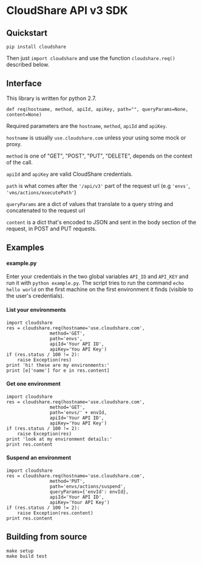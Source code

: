 CloudShare API v3 SDK
=====================
Quickstart
----------
`pip install cloudshare`


Then just `import cloudshare` and use the function `cloudshare.req()` described below.


Interface
---------
This library is written for python 2.7.

```
def req(hostname, method, apiId, apiKey, path="", queryParams=None, content=None)
```
Required parameters are the `hostname`, `method`, `apiId` and `apiKey`.

`hostname` is usually `use.cloudshare.com` unless your using some mock or proxy.

`method` is one of "GET", "POST", "PUT", "DELETE", depends on the context of the call.

`apiId` and `apiKey` are valid CloudShare credentials.

`path` is what comes after the `'/api/v3'` part of the request url (e.g `'envs'`, `'vms/actions/executePath'`)

`queryParams` are a dict of values that translate to a query string and concatenated to the request url

`content` is a dict that's encoded to JSON and sent in the body section of the request, in POST and PUT requests.

Examples
--------
#### example.py
Enter your credentials in the two global variables `API_ID` and `API_KEY` and run it with `python example.py`. The script tries to run the command `echo hello world` on the first machine on the first environment it finds (visible to the user's credentials).

#### List your environments
```
import cloudshare
res = cloudshare.req(hostname='use.cloudshare.com',
				method='GET',
				path='envs',
				apiId='Your API ID',
				apiKey='You API Key')
if (res.status / 100 != 2):
	raise Exception(res)
print 'hi! these are my environments:'
print [e['name'] for e in res.content]
```

#### Get one environment
```
import cloudshare
res = cloudshare.req(hostname='use.cloudshare.com',
				method='GET',
				path='envs/' + envId,
				apiId='Your API ID',
				apiKey='You API Key')
if (res.status / 100 != 2):
	raise Exception(res)
print 'look at my environment details:'
print res.content
```

#### Suspend an environment
```
import cloudshare
res = cloudshare.req(hostname='use.cloudshare.com',
				method='PUT',
				path='envs/actions/suspend',
				queryParams={'envId': envId},
				apiId='Your API ID',
				apiKey='Your API Key')
if (res.status / 100 != 2):
	raise Exception(res.content)
print res.content
```

## Building from source

```
make setup
make build test
```
